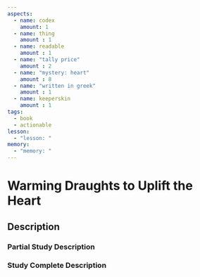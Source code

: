 ```yaml
---
aspects: 
  - name: codex
    amount: 1
  - name: thing
    amount : 1
  - name: readable
    amount : 1
  - name: "tally price"
    amount : 2
  - name: "mystery: heart"
    amount : 8
  - name: "written in greek"
    amount : 1
  - name: keeperskin
    amount : 1
tags:
  - book
  - actionable
lesson:
  - "lesson: "
memory:
  - "memory: "
---
```


# Warming Draughts to Uplift the Heart

## Description

### Partial Study Description

### Study Complete Description
